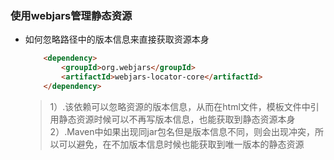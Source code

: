 ### 使用webjars管理静态资源
  + 如何忽略路径中的版本信息来直接获取资源本身
    ```html
        <dependency>
            <groupId>org.webjars</groupId>
            <artifactId>webjars-locator-core</artifactId>
        </dependency>
    ```
    > 1）.该依赖可以忽略资源的版本信息，从而在html文件，模板文件中引用静态资源时候可以不再写版本信息，也能获取到静态资源本身<br>
      2）.Maven中如果出现同jar包名但是版本信息不同，则会出现冲突，所以可以避免，在不加版本信息时候也能获取到唯一版本的静态资源
  
